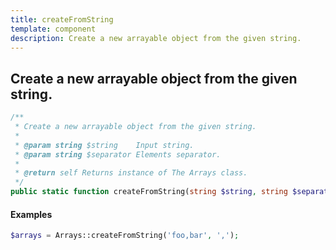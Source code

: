 ```yaml
---
title: createFromString
template: component
description: Create a new arrayable object from the given string.
---
```


<h2 class="font-normal text-lg">
Create a new arrayable object from the given string.
</h2>

```php
/**
 * Create a new arrayable object from the given string.
 *
 * @param string $string    Input string.
 * @param string $separator Elements separator.
 *
 * @return self Returns instance of The Arrays class.
 */
public static function createFromString(string $string, string $separator): self
```

#### Examples

```php
$arrays = Arrays::createFromString('foo,bar', ',');
```
